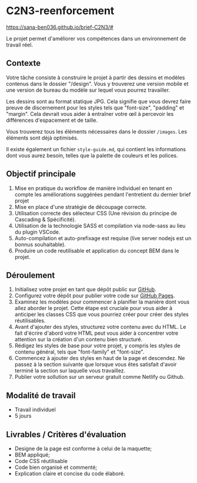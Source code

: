 # C2N3-reenforcement
https://sana-ben036.github.io/brief-C2N3/#

Le projet permet d'améliorer vos compétences dans un environnement de travail réel.

## Contexte

Votre tâche consiste à construire le projet à partir des dessins et modèles contenus dans le dossier "/design". Vous y trouverez une version mobile et une version de bureau du modèle sur lequel vous pourrez travailler.

Les dessins sont au format statique JPG. Cela signifie que vous devrez faire preuve de discernement pour les styles tels que "font-size", "padding" et "margin". Cela devrait vous aider à entraîner votre œil à percevoir les différences d'espacement et de taille.

Vous trouverez tous les éléments nécessaires dans le dossier `/images`. Les éléments sont déjà optimisés.

Il existe également un fichier `style-guide.md`, qui contient les informations dont vous aurez besoin, telles que la palette de couleurs et les polices.

## Objectif principale

1. Mise en pratique du workflow de manière individuel en tenant en compte les améliorations suggérées pendant l'entretient du dernier brief projet
2. Mise en place d'une stratégie de découpage correcte.
3. Utilisation correcte des sélecteur CSS (Une révision du principe de Cascading & Spécificité).
4. Utilisation de la technologie SASS et compilation via node-sass au lieu du plugin VSCode.
5. Auto-compilation et auto-prefixage est requise (live server nodejs est un bonnus souhaitable).
6. Produire un code reutilisable et application du concept BEM dans le projet.

## Déroulement

1. Initialisez votre projet en tant que dépôt public sur [GitHub](https://github.com/).
2. Configurez votre dépôt pour publier votre code sur [GitHub Pages](https://pages.github.com).
3. Examinez les modèles pour commencer à planifier la manière dont vous allez aborder le projet. Cette étape est cruciale pour vous aider à anticiper les classes CSS que vous pourriez créer pour créer des styles réutilisables.
4. Avant d'ajouter des styles, structurez votre contenu avec du HTML. Le fait d'écrire d'abord votre HTML peut vous aider à concentrer votre attention sur la création d'un contenu bien structuré.
5. Rédigez les styles de base pour votre projet, y compris les styles de contenu général, tels que "font-family" et "font-size".
6. Commencez à ajouter des styles en haut de la page et descendez. Ne passez à la section suivante que lorsque vous êtes satisfait d'avoir terminé la section sur laquelle vous travaillez.
7. Publier votre sollution sur un serveur gratuit comme Netlify ou Github.

## Modalité de travail

- Travail individuel
- 5 jours

## Livrables / Critères d'évaluation

- Designe de la page est conforme à celui de la maquette;
- BEM appliqué;
- Code CSS réutilisable
- Code bien organisé et commenté;
- Explication claire et concise du code élaboré.
